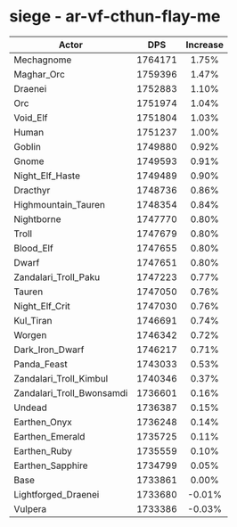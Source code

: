 # siege - ar-vf-cthun-flay-me
| Actor | DPS | Increase |
|---|:---:|:---:|
|Mechagnome|1764171|1.75%|
|Maghar_Orc|1759396|1.47%|
|Draenei|1752883|1.10%|
|Orc|1751974|1.04%|
|Void_Elf|1751804|1.03%|
|Human|1751237|1.00%|
|Goblin|1749880|0.92%|
|Gnome|1749593|0.91%|
|Night_Elf_Haste|1749489|0.90%|
|Dracthyr|1748736|0.86%|
|Highmountain_Tauren|1748354|0.84%|
|Nightborne|1747770|0.80%|
|Troll|1747679|0.80%|
|Blood_Elf|1747655|0.80%|
|Dwarf|1747651|0.80%|
|Zandalari_Troll_Paku|1747223|0.77%|
|Tauren|1747050|0.76%|
|Night_Elf_Crit|1747030|0.76%|
|Kul_Tiran|1746691|0.74%|
|Worgen|1746342|0.72%|
|Dark_Iron_Dwarf|1746217|0.71%|
|Panda_Feast|1743033|0.53%|
|Zandalari_Troll_Kimbul|1740346|0.37%|
|Zandalari_Troll_Bwonsamdi|1736601|0.16%|
|Undead|1736387|0.15%|
|Earthen_Onyx|1736248|0.14%|
|Earthen_Emerald|1735725|0.11%|
|Earthen_Ruby|1735559|0.10%|
|Earthen_Sapphire|1734799|0.05%|
|Base|1733861|0.00%|
|Lightforged_Draenei|1733680|-0.01%|
|Vulpera|1733386|-0.03%|
